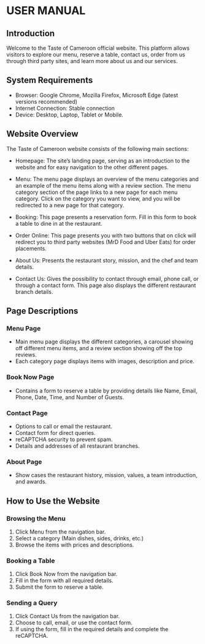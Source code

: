 # USER MANUAL

## Introduction
Welcome to the Taste of Cameroon official website. This platform allows visitors to explore our menu, reserve a table, contact us, order from us through third party sites, and learn more about us and our services.

## System Requirements
-	Browser: Google Chrome, Mozilla Firefox, Microsoft Edge (latest versions recommended)
-	Internet Connection: Stable connection
-	Device: Desktop, Laptop, Tablet or Mobile.

## Website Overview
The Taste of Cameroon website consists of the following main sections:
-	Homepage: The site’s landing page, serving as an introduction to the website and for easy navigation to the other different pages.
  
-	Menu: The menu page displays an overview of the menu categories and an example of the menu items along with a review section. The menu category section of the page links to a new page for each menu category. Click on the category you want to view, and you will be redirected to a new page for that category.
  
-	Booking: This page presents a reservation form. Fill in this form to book a table to dine in at the restaurant.
  
-	Order Online: This page presents you with two buttons that on click will redirect you to third party websites (MrD Food and Uber Eats) for order placements.
  
-	About Us: Presents the restaurant story, mission, and the chef and team details.
  
-	Contact Us: Gives the possibility to contact through email, phone call, or through a contact form. This page also displays the different restaurant branch details.

## Page Descriptions
### Menu Page
-	Main menu page displays the different categories, a carousel showing off different menu items, and a review section showing off the top reviews.
-	Each category page displays items with images, description and price.

### Book Now Page
-	Contains a form to reserve a table by providing details like Name, Email, Phone, Date, Time, and Number of Guests.

### Contact Page
-	Options to call or email the restaurant.
-	Contact form for direct queries.
-	reCAPTCHA security to prevent spam.
-	Details and addresses of all restaurant branches.

### About Page
-	Show cases the restaurant history, mission, values, a team introduction, and awards.

## How to Use the Website
### Browsing the Menu
1.	Click Menu from the navigation bar.
2.	Select a category (Main dishes, sides, drinks, etc.)
3.	Browse the items with prices and descriptions.

### Booking a Table
1.	Click Book Now from the navigation bar.
2.	Fill in the form with all required details.
3.	Submit the form to reserve a table.

### Sending a Query
1.	Click Contact Us from the navigation bar.
2.	Choose to call, email, or use the contact form.
3.	If using the form, fill in the required details and complete the reCAPTCHA.
